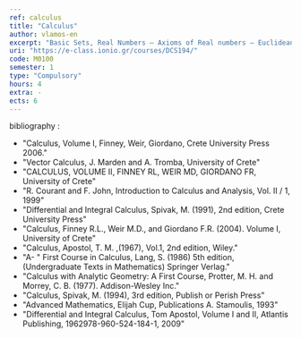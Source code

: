 ```yaml
---
ref: calculus
title: "Calculus"
author: vlamos-en
excerpt: "Basic Sets, Real Numbers – Axioms of Real numbers – Euclidean spaces, Sequences, Monotony, Subsequence, Convergence, Numerical Series, Convergence Criteria: Absolute and Relative Convergence, Telescopic Series, Limit, Continuity, Derivative, Basic Theorems of Differential Calculus, Convexity, Taylor Theorem, Taylor Series, Power series, Integral, Beta and Gamma Functions, Applications of Integrals, Differential Equations, Functions of several Variables,  Limit and Continuity – Partial Derivative, Extrema, Completion, Multiple Integration, Change of Variables, Fourier Theory, FFT."
uri: "https://e-class.ionio.gr/courses/DCS194/"
code: ΜΘ100
semester: 1
type: "Compulsory"
hours: 4
extra: -
ects: 6
---
```



bibliography : 
 - "Calculus, Volume I, Finney, Weir, Giordano, Crete University Press 2006."
 - "Vector Calculus, J. Marden and A. Tromba, University of Crete"
 - "CALCULUS, VOLUME II, FINNEY RL, WEIR MD, GIORDANO FR, University of Crete"
 - "R. Courant and F. John, Introduction to Calculus and Analysis, Vol. II / 1, 1999"
 - "Differential and Integral Calculus, Spivak, M. (1991), 2nd edition, Crete University Press"
 - "Calculus, Finney R.L., Weir M.D., and Giordano F.R. (2004). Volume I, University of Crete"
 - "Calculus, Apostol, T. M. ,(1967), Vol.1, 2nd edition, Wiley."
 - "A- " First Course in Calculus, Lang, S. (1986) 5th edition, (Undergraduate Texts in Mathematics) Springer Verlag."
 - "Calculus with Analytic Geometry: A First Course, Protter, M. H. and Morrey, C. B. (1977). Addison-Wesley Inc."
 - "Calculus, Spivak, M. (1994), 3rd edition, Publish or Perish Press"
 - "Advanced Mathematics, Elijah Cup, Publications A. Stamoulis, 1993"
 - "Differential and Integral Calculus, Tom Apostol, Volume I and II, Atlantis Publishing, 1962978-960-524-184-1, 2009"
  

